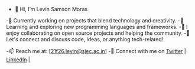 - 👋 Hi, I’m Levin Samson Moras

-🔭 Currently working on projects that blend technology and creativity.
-🌱 Learning and exploring new programming languages and frameworks.
-👯 I enjoy collaborating on open source projects and helping the community.
-💬 Let's connect and discuss code, ideas, or anything tech-related!

-📫 Reach me at: [21f26.levin@sjec.ac.in]
-📱 Connect with me on [Twitter](https://twitter.com/LevinDevelops) | [LinkedIn](https://linkedin.com/in/levin-samson-moras-80802b286/) | 


<!---
13vin/13vin is a ✨ special ✨ repository because its `README.md` (this file) appears on your GitHub profile.
You can click the Preview link to take a look at your changes.
--->
